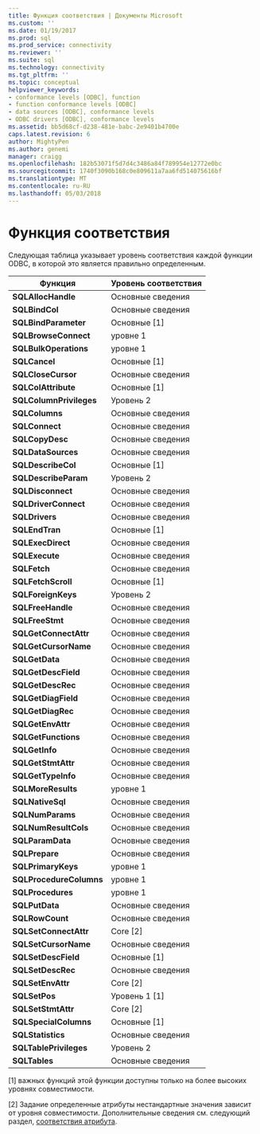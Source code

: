 ```yaml
---
title: Функция соответствия | Документы Microsoft
ms.custom: ''
ms.date: 01/19/2017
ms.prod: sql
ms.prod_service: connectivity
ms.reviewer: ''
ms.suite: sql
ms.technology: connectivity
ms.tgt_pltfrm: ''
ms.topic: conceptual
helpviewer_keywords:
- conformance levels [ODBC], function
- function conformance levels [ODBC]
- data sources [ODBC], conformance levels
- ODBC drivers [ODBC], conformance levels
ms.assetid: bb5d68cf-d238-481e-babc-2e9401b4700e
caps.latest.revision: 6
author: MightyPen
ms.author: genemi
manager: craigg
ms.openlocfilehash: 182b53071f5d7d4c3486a84f789954e12772e0bc
ms.sourcegitcommit: 1740f3090b168c0e809611a7aa6fd514075616bf
ms.translationtype: MT
ms.contentlocale: ru-RU
ms.lasthandoff: 05/03/2018
---
```

# <a name="function-conformance"></a>Функция соответствия
Следующая таблица указывает уровень соответствия каждой функции ODBC, в которой это является правильно определенным.  
  
|Функция|Уровень соответствия|  
|--------------|-----------------------|  
|**SQLAllocHandle**|Основные сведения|  
|**SQLBindCol**|Основные сведения|  
|**SQLBindParameter**|Основные [1]|  
|**SQLBrowseConnect**|уровне 1|  
|**SQLBulkOperations**|уровне 1|  
|**SQLCancel**|Основные [1]|  
|**SQLCloseCursor**|Основные сведения|  
|**SQLColAttribute**|Основные [1]|  
|**SQLColumnPrivileges**|Уровень 2|  
|**SQLColumns**|Основные сведения|  
|**SQLConnect**|Основные сведения|  
|**SQLCopyDesc**|Основные сведения|  
|**SQLDataSources**|Основные сведения|  
|**SQLDescribeCol**|Основные [1]|  
|**SQLDescribeParam**|Уровень 2|  
|**SQLDisconnect**|Основные сведения|  
|**SQLDriverConnect**|Основные сведения|  
|**SQLDrivers**|Основные сведения|  
|**SQLEndTran**|Основные [1]|  
|**SQLExecDirect**|Основные сведения|  
|**SQLExecute**|Основные сведения|  
|**SQLFetch**|Основные сведения|  
|**SQLFetchScroll**|Основные [1]|  
|**SQLForeignKeys**|Уровень 2|  
|**SQLFreeHandle**|Основные сведения|  
|**SQLFreeStmt**|Основные сведения|  
|**SQLGetConnectAttr**|Основные сведения|  
|**SQLGetCursorName**|Основные сведения|  
|**SQLGetData**|Основные сведения|  
|**SQLGetDescField**|Основные сведения|  
|**SQLGetDescRec**|Основные сведения|  
|**SQLGetDiagField**|Основные сведения|  
|**SQLGetDiagRec**|Основные сведения|  
|**SQLGetEnvAttr**|Основные сведения|  
|**SQLGetFunctions**|Основные сведения|  
|**SQLGetInfo**|Основные сведения|  
|**SQLGetStmtAttr**|Основные сведения|  
|**SQLGetTypeInfo**|Основные сведения|  
|**SQLMoreResults**|уровне 1|  
|**SQLNativeSql**|Основные сведения|  
|**SQLNumParams**|Основные сведения|  
|**SQLNumResultCols**|Основные сведения|  
|**SQLParamData**|Основные сведения|  
|**SQLPrepare**|Основные сведения|  
|**SQLPrimaryKeys**|уровне 1|  
|**SQLProcedureColumns**|уровне 1|  
|**SQLProcedures**|уровне 1|  
|**SQLPutData**|Основные сведения|  
|**SQLRowCount**|Основные сведения|  
|**SQLSetConnectAttr**|Core [2]|  
|**SQLSetCursorName**|Основные сведения|  
|**SQLSetDescField**|Основные [1]|  
|**SQLSetDescRec**|Основные сведения|  
|**SQLSetEnvAttr**|Core [2]|  
|**SQLSetPos**|Уровень 1 [1]|  
|**SQLSetStmtAttr**|Core [2]|  
|**SQLSpecialColumns**|Основные [1]|  
|**SQLStatistics**|Основные сведения|  
|**SQLTablePrivileges**|Уровень 2|  
|**SQLTables**|Основные сведения|  
  
 [1] важных функций этой функции доступны только на более высоких уровнях совместимости.  
  
 [2] Задание определенные атрибуты нестандартные значения зависит от уровня совместимости. Дополнительные сведения см. следующий раздел, [соответствия атрибута](../../../odbc/reference/develop-app/attribute-conformance.md).
